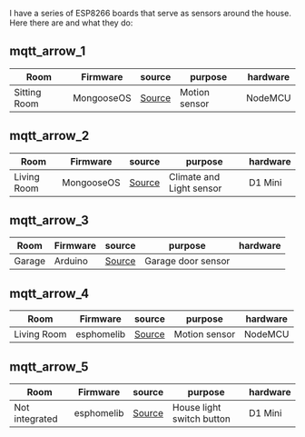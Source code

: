 I have a series of ESP8266 boards that serve as sensors around the house. Here there are and what they do:

## mqtt_arrow_1

Room | Firmware | source | purpose | hardware
--- | --- | --- | --- | ---
Sitting Room | MongooseOS | [Source](motion.js) | Motion sensor | NodeMCU

## mqtt_arrow_2

Room | Firmware | source | purpose | hardware
--- | --- | --- | --- | ---
Living Room | MongooseOS | [Source](climate.js) | Climate and Light sensor | D1 Mini

## mqtt_arrow_3

Room | Firmware | source | purpose | hardware
--- | --- | --- | --- | ---
Garage | Arduino | [Source](ultrasonic_mqtt.ino) | Garage door sensor

## mqtt_arrow_4

Room | Firmware | source | purpose | hardware
--- | --- | --- | --- | ---
Living Room | esphomelib | [Source](mqtt_arrow_4.yaml) | Motion sensor | NodeMCU

## mqtt_arrow_5

Room | Firmware | source | purpose | hardware
--- | --- | --- | --- | ---
Not integrated | esphomelib | [Source](mqtt_arrow_5.yaml) | House light switch button | D1 Mini
